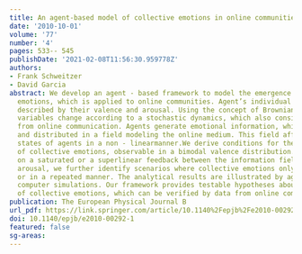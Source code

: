 ```yaml
---
title: An agent-based model of collective emotions in online communities
date: '2010-10-01'
volume: '77'
number: '4'
pages: 533-- 545
publishDate: '2021-02-08T11:56:30.959778Z'
authors:
- Frank Schweitzer
- David Garcia
abstract: We develop an agent - based framework to model the emergence of collective
  emotions, which is applied to online communities. Agent’s individual emotions are
  described by their valence and arousal. Using the concept of Brownian agents, these
  variables change according to a stochastic dynamics, which also considers the feedback
  from online communication. Agents generate emotional information, which is stored
  and distributed in a field modeling the online medium. This field affects the emotional
  states of agents in a non - linearmanner.We derive conditions for the emergence
  of collective emotions, observable in a bimodal valence distribution. Dependent
  on a saturated or a superlinear feedback between the information field and the agent’s
  arousal, we further identify scenarios where collective emotions only appear once
  or in a repeated manner. The analytical results are illustrated by agent - based
  computer simulations. Our framework provides testable hypotheses about the emergence
  of collective emotions, which can be verified by data from online communities.
publication: The European Physical Journal B
url_pdf: https://link.springer.com/article/10.1140%2Fepjb%2Fe2010-00292-1
doi: 10.1140/epjb/e2010-00292-1
featured: false
sg-areas:
---
```


